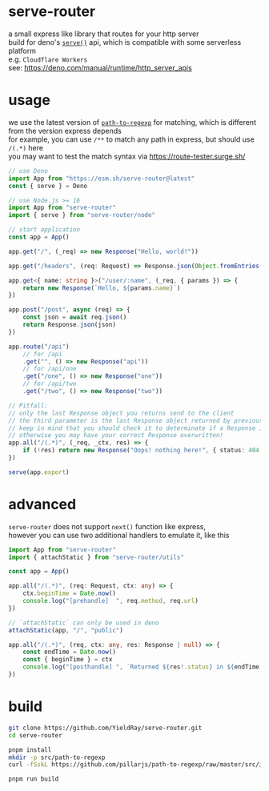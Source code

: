 # serve-router

a small express like library that routes for your http server  
build for deno's [`serve()`](https://deno.land/std/http/server.ts) api, which is compatible with some serverless platform  
e.g. `Cloudflare Workers`  
see: <https://deno.com/manual/runtime/http_server_apis>

# usage

we use the latest version of [`path-to-regexp`](https://github.com/pillarjs/path-to-regexp) for matching, which is different from the version express depends  
for example, you can use `/**` to match any path in express, but should use `/(.*)` here  
you may want to test the match syntax via <https://route-tester.surge.sh/>

```ts
// use Deno
import App from "https://esm.sh/serve-router@latest"
const { serve } = Deno

// use Node.js >= 16
import App from "serve-router"
import { serve } from "serve-router/node"

// start application
const app = App()

app.get("/", (_req) => new Response("Hello, world!"))

app.get("/headers", (req: Request) => Response.json(Object.fromEntries(req.headers.entries())))

app.get<{ name: string }>("/user/:name", (_req, { params }) => {
    return new Response(`Hello, ${params.name}`)
})

app.post("/post", async (req) => {
    const json = await req.json()
    return Response.json(json)
})

app.route("/api")
    // for /api
    .get("", () => new Response("api"))
    // for /api/one
    .get("/one", () => new Response("one"))
    // for /api/two
    .get("/two", () => new Response("two"))

// Pitfall:
// only the last Response object you returns send to the client
// the third parameter is the last Response object returned by previous handler (if given)
// keep in mind that you should check it to determinate if a Response is already given
// otherwise you may have your correct Response overwritten!
app.all("/(.*)", (_req, _ctx, res) => {
    if (!res) return new Response("Oops! nothing here!", { status: 404 })
})

serve(app.export)
```

# advanced

`serve-router` does not support `next()` function like express,  
however you can use two additional handlers to emulate it, like this

```ts
import App from "serve-router"
import { attachStatic } from "serve-router/utils"

const app = App()

app.all("/(.*)", (req: Request, ctx: any) => {
    ctx.beginTime = Date.now()
    console.log("[prehandle]  ", req.method, req.url)
})

// `attachStatic` can only be used in deno
attachStatic(app, "/", "public")

app.all("/(.*)", (req, ctx: any, res: Response | null) => {
    const endTime = Date.now()
    const { beginTime } = ctx
    console.log("[posthandle] ", `Returned ${res!.status} in ${endTime - beginTime}ms`)
})
```

# build

```sh
git clone https://github.com/YieldRay/serve-router.git
cd serve-router

pnpm install
mkdir -p src/path-to-regexp
curl -fSskL https://github.com/pillarjs/path-to-regexp/raw/master/src/index.ts -o src/path-to-regexp/index.ts

pnpm run build
```
